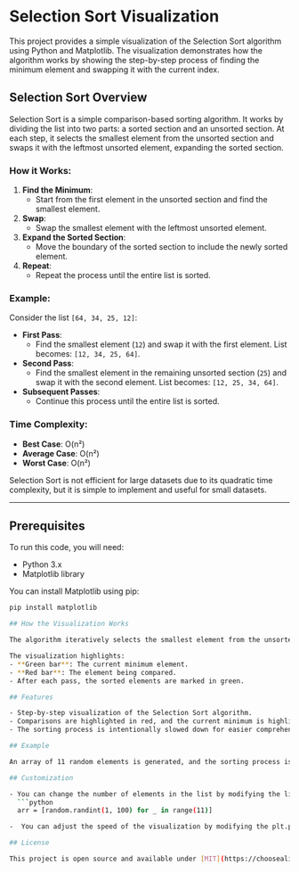 # Selection Sort Visualization

This project provides a simple visualization of the Selection Sort algorithm using Python and Matplotlib. The visualization demonstrates how the algorithm works by showing the step-by-step process of finding the minimum element and swapping it with the current index.

## Selection Sort Overview

Selection Sort is a simple comparison-based sorting algorithm. It works by dividing the list into two parts: a sorted section and an unsorted section. At each step, it selects the smallest element from the unsorted section and swaps it with the leftmost unsorted element, expanding the sorted section.

### How it Works:
1. **Find the Minimum**:
   - Start from the first element in the unsorted section and find the smallest element.
2. **Swap**:
   - Swap the smallest element with the leftmost unsorted element.
3. **Expand the Sorted Section**:
   - Move the boundary of the sorted section to include the newly sorted element.
4. **Repeat**:
   - Repeat the process until the entire list is sorted.

### Example:
Consider the list `[64, 34, 25, 12]`:
- **First Pass**:
  - Find the smallest element (`12`) and swap it with the first element. List becomes: `[12, 34, 25, 64]`.
- **Second Pass**:
  - Find the smallest element in the remaining unsorted section (`25`) and swap it with the second element. List becomes: `[12, 25, 34, 64]`.
- **Subsequent Passes**:
  - Continue this process until the entire list is sorted.

### Time Complexity:
- **Best Case**: O(n²)
- **Average Case**: O(n²)
- **Worst Case**: O(n²)

Selection Sort is not efficient for large datasets due to its quadratic time complexity, but it is simple to implement and useful for small datasets.

---

## Prerequisites

To run this code, you will need:

- Python 3.x
- Matplotlib library

You can install Matplotlib using pip:
```bash
pip install matplotlib

## How the Visualization Works

The algorithm iteratively selects the smallest element from the unsorted section and swaps it with the leftmost unsorted element.

The visualization highlights:
- **Green bar**: The current minimum element.
- **Red bar**: The element being compared.
- After each pass, the sorted elements are marked in green.

## Features

- Step-by-step visualization of the Selection Sort algorithm.
- Comparisons are highlighted in red, and the current minimum is highlighted in green.
- The sorting process is intentionally slowed down for easier comprehension.

## Example

An array of 11 random elements is generated, and the sorting process is displayed in real time.

## Customization

- You can change the number of elements in the list by modifying the line:
  ```python
  arr = [random.randint(1, 100) for _ in range(11)]

-  You can adjust the speed of the visualization by modifying the plt.pause() value.

## License

This project is open source and available under [MIT](https://choosealicense.com/licenses/mit/)# selection-sort-visualization
